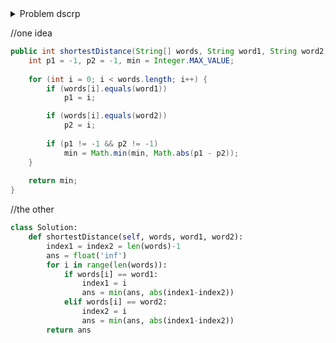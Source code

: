 <details>
<summary>Problem dscrp</summary>
https://leetcode.com/problems/shortest-word-distance/description/
</details>



//one idea
```java
public int shortestDistance(String[] words, String word1, String word2) {
    int p1 = -1, p2 = -1, min = Integer.MAX_VALUE;
    
    for (int i = 0; i < words.length; i++) {
        if (words[i].equals(word1)) 
            p1 = i;

        if (words[i].equals(word2)) 
            p2 = i;
            
        if (p1 != -1 && p2 != -1)
            min = Math.min(min, Math.abs(p1 - p2));
    }
    
    return min;
}
```

//the other

```python
class Solution:
    def shortestDistance(self, words, word1, word2):
        index1 = index2 = len(words)-1
        ans = float('inf')
        for i in range(len(words)):
            if words[i] == word1:
                index1 = i
                ans = min(ans, abs(index1-index2))
            elif words[i] == word2:
                index2 = i
                ans = min(ans, abs(index1-index2))
        return ans
        
```
